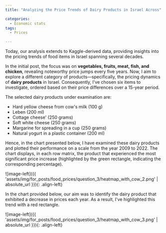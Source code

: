 ```yaml
---
title: "Analyzing the Price Trends of Dairy Products in Israel Across"

categories:
  - Economic stats 
tags:
  - Prices

---
```




Today, our analysis extends to Kaggle-derived data, providing insights into the pricing trends of food items in Israel spanning several decades.

In the initial post, the focus was on **vegetables, fruits, meat, fish, and chicken**, revealing noteworthy price jumps every five years. Now, I aim to explore a different category of products—specifically, the pricing dynamics of **dairy products** in Israel. Consequently, I've chosen six items to investigate, ordered based on their price differences over a 15-year period.

The selected dairy products under examination are: 


* Hard yellow cheese from cow's milk (100 g)
* Leben (200 ml)
* Cottage cheese' (250 grams)
* Soft white cheese (250 grams)
* Margarine for spreading in a cup (250 grams)
* Natural yogurt in a plastic container (200 ml)





Hence, in the chart presented below, I have examined these dairy products and plotted their performance on a scale from the year 2009 to 2022. The chart displays, in each row matrix, the product that experienced the most significant price increase (highlighted by the green rectangle, indicating the corresponding percentage).

![image-left]({{ 'assets/img/for_posts/food_prices/question_3/heatmap_with_cow_2.png' | absolute_url }}){: .align-left} 







In the chart provided below, our aim was to identify the dairy product that exhibited a decrease in prices each year. As a result, I've highlighted this trend with a red rectangle.

![image-left]({{ 'assets/img/for_posts/food_prices/question_3/heatmap_with_cow_3.png' | absolute_url }}){: .align-left} 